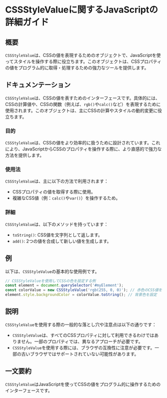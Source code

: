 <!--
Meta Description: # CSSStyleValueに関するJavaScriptの詳細ガイド ## 概要 `CSSStyleValue`は、CSSの値を表現するためのオブジェクトで、JavaScriptを使ってスタイルを操作する際に役立ちます。このオブジェクトは、CSSプロパティの値をプログラム的に取得・処理するための強...
Meta Keywords: cssstylevalue, このオブジェクトは, rgb, calc, tostring
-->

# CSSStyleValueに関するJavaScriptの詳細ガイド

## 概要
`CSSStyleValue`は、CSSの値を表現するためのオブジェクトで、JavaScriptを使ってスタイルを操作する際に役立ちます。このオブジェクトは、CSSプロパティの値をプログラム的に取得・処理するための強力なツールを提供します。

## ドキュメンテーション
`CSSStyleValue`は、CSSの値を表すためのインターフェースです。具体的には、CSSの計算値や、CSSの関数（例えば、`rgb()`や`calc()`など）を表現するために使用されます。このオブジェクトは、主にCSSの計算やスタイルの動的変更に役立ちます。

### 目的
`CSSStyleValue`は、CSSの値をより効率的に扱うために設計されています。これにより、JavaScriptからCSSのプロパティを操作する際に、より直感的で強力な方法を提供します。

### 使用法
`CSSStyleValue`は、主に以下の方法で利用されます：
- CSSプロパティの値を取得する際に使用。
- 複雑なCSS値（例：`calc()`や`var()`）を操作するため。

### 詳細
`CSSStyleValue`は、以下のメソッドを持っています：
- `toString()`: CSS値を文字列として返します。
- `add()`: 2つの値を合成して新しい値を生成します。

## 例
以下は、`CSSStyleValue`の基本的な使用例です。

```javascript
// CSSStyleValueを使用してCSSの色を設定する例
const element = document.querySelector('#myElement');
const colorValue = new CSSStyleValue('rgb(255, 0, 0)'); // 赤色のCSS値を作成
element.style.backgroundColor = colorValue.toString(); // 背景色を設定
```

## 説明
`CSSStyleValue`を使用する際の一般的な落とし穴や注意点は以下の通りです：
- `CSSStyleValue`は、すべてのCSSプロパティに対して利用できるわけではありません。一部のプロパティでは、異なるアプローチが必要です。
- `CSSStyleValue`を使用する際には、ブラウザの互換性に注意が必要です。一部の古いブラウザではサポートされていない可能性があります。

## 一文要約
`CSSStyleValue`はJavaScriptを使ってCSSの値をプログラム的に操作するためのインターフェースです。